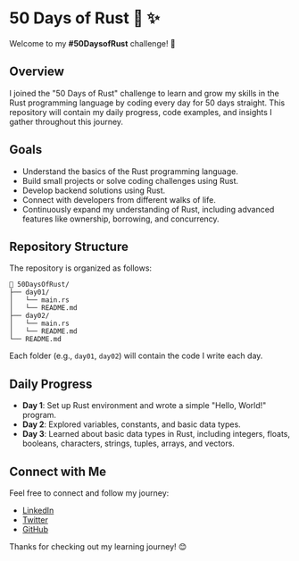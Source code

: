# 50 Days of Rust 🦀 ✨

Welcome to my **#50DaysofRust** challenge! 🚀

## Overview
I joined the "50 Days of Rust" challenge to learn and grow my skills in the Rust programming language by coding every day for 50 days straight. This repository will contain my daily progress, code examples, and insights I gather throughout this journey.

## Goals
- Understand the basics of the Rust programming language.
- Build small projects or solve coding challenges using Rust.
- Develop backend solutions using Rust.
- Connect with developers from different walks of life.
- Continuously expand my understanding of Rust, including advanced features like ownership, borrowing, and concurrency.

## Repository Structure
The repository is organized as follows:

```
📂 50DaysOfRust/
├── day01/
│   └── main.rs
│   └── README.md
├── day02/
│   └── main.rs
│   └── README.md
└── README.md
```

Each folder (e.g., `day01`, `day02`) will contain the code I write each day.

## Daily Progress
- **Day 1**: Set up Rust environment and wrote a simple "Hello, World!" program.
- **Day 2**: Explored variables, constants, and basic data types.
- **Day 3**: Learned about basic data types in Rust, including integers, floats, booleans, characters, strings, tuples, arrays, and vectors.

## Connect with Me
Feel free to connect and follow my journey:
- [LinkedIn](https://www.linkedin.com/in/idehen-divine/)
- [Twitter](https://x.com/idehen_divine)
-   [GitHub](https://github.com/idehen-divine)

Thanks for checking out my learning journey! 😊
